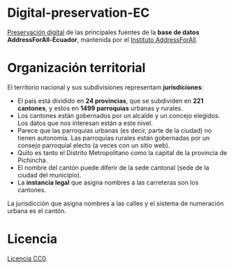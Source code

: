# Digital-preservation-EC
[Preservación digital](https://en.wikipedia.org/wiki/Digital_preservation) de las principales fuentes de la **base de datos AddressForAll-Ecuador**, mantenida por el [Instituto AddressForAll](http://addressforall.org/).

# Organización territorial
El territorio nacional y sus subdivisiones representam **jurisdiciones**:

- El país está dividido en **24 provincias**, que se subdividen en **221 cantones**, y estos en **1499 parroquias** urbanas y rurales.
- Los cantones están gobernados por un alcalde y un concejo elegidos. Los datos que nos interesan están a este nivel.
- Parece que las parroquias urbanas (es decir, parte de la ciudad) no tienen autonomía. Las parroquias rurales están gobernadas por un consejo parroquial electo (a veces con un sitio web).
- Quito es tanto el Distrito Metropolitano como la capital de la provincia de Pichincha.
- El nombre del cantón puede diferir de la sede cantonal (sede de la ciudad del municipio).
- La **instancia legal** que asigna nombres a las carreteras son los cantones.

La jurisdicción que asigna nombres a las calles y el sistema de numeración urbana es el cantón.


# Licencia
[Licencia CC0](https://creativecommons.org/publicdomain/zero/1.0/deed.es).
